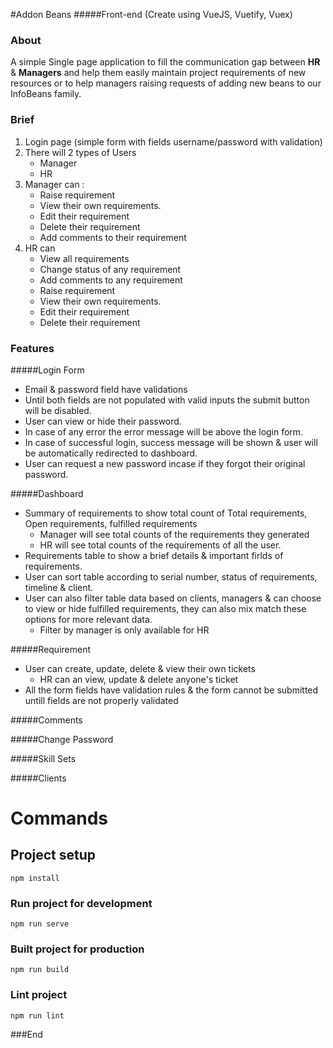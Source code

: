 #Addon Beans
#####Front-end (Create using VueJS, Vuetify, Vuex)

### About
A simple Single page application to fill the communication gap between **HR** & **Managers** and help them easily maintain project requirements of new resources or to help managers raising requests of adding new beans to our InfoBeans family.

### Brief

1. Login page (simple form with fields username/password with validation)
2. There will 2 types of Users
   - Manager
   - HR
3. Manager can :
   - Raise requirement
   - View their own requirements.
   - Edit their requirement
   - Delete their requirement
   - Add comments to their requirement
4. HR can
   - View all requirements
   - Change status of any requirement
   - Add comments to any requirement
   - Raise requirement
   - View their own requirements.
   - Edit their requirement
   - Delete their requirement


### Features

#####Login Form

- Email & password field have validations
- Until both fields are not populated with valid inputs the submit button will be disabled.
- User can view or hide their password.
- In case of any error the error message will be above the login form.
- In case of successful login, success message will be shown & user will be automatically redirected to dashboard.
- User can request a new password incase if they forgot their original password.

#####Dashboard
- Summary of requirements to show total count of Total requirements, Open requirements, fulfilled requirements
	- Manager will see total counts of the requirements they generated
	- HR will see total counts of the requirements of all the user.
- Requirements table to show a brief details & important firlds of requirements.
- User can sort table according to serial number, status of requirements, timeline & client.
- User can also filter table data based on clients, managers & can choose to view or hide fulfilled requirements, they can also mix match these options for more relevant data.
	- Filter by manager is only available for HR



#####Requirement
- User can create, update, delete & view their own tickets
	- HR can an view, update & delete  anyone's ticket
- All the form fields have validation rules & the form cannot be submitted untill fields are not properly validated

#####Comments


#####Change Password


#####Skill Sets



#####Clients



# Commands

## Project setup

```
npm install
```

### Run project for development

```
npm run serve
```

### Built project for  production

```
npm run build
```

### Lint project

```
npm run lint
```





###End
